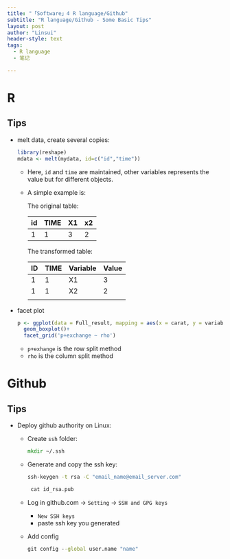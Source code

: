 ```yaml
---
title: "「Software」4 R language/Github"
subtitle: "R language/Github - Some Basic Tips"
layout: post
author: "Linsui"
header-style: text
tags:
  - R language  
  - 笔记

---
```


# R

## Tips

- melt data, create several copies:

  ```R
  library(reshape)
  mdata <- melt(mydata, id=c("id","time"))
  ```

  - Here, `id` and `time` are maintained, other variables represents the value but for different objects.

  - A simple example is:

    The original table:

    | id   | TIME | X1   | x2   |
    | ---- | ---- | ---- | ---- |
    | 1    | 1    | 3    | 2    |

    The transformed table:

    | ID   | TIME | Variable | Value |
    | ---- | ---- | -------- | ----- |
    | 1    | 1    | X1       | 3     |
    | 1    | 1    | X2       | 2     |
    |      |      |          |       |

- facet plot

  ```R
  p <- ggplot(data = Full_result, mapping = aes(x = carat, y = variable))+
    geom_boxplot()+
    facet_grid('p+exchange ~ rho')
  ```

  - `p+exhange` is the row split method
  - `rho` is the column split method

# Github

## Tips

- Deploy github authority on Linux:

  - Create `ssh` folder:

    ```cmd
    mkdir ~/.ssh
    ```

  - Generate and copy the ssh key:

    ```cmd
    ssh-keygen -t rsa -C "email_name@email_server.com"
    ```

    ```cmd
     cat id_rsa.pub
    ```

  - Log in github.com -> `Setting` -> `SSH and GPG keys`

    - `New SSH keys` 
    - paste ssh key you generated

  - Add config

    ```cmd
    git config --global user.name "name" 
    ```

    